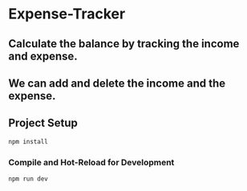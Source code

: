 # Expense-Tracker

## Calculate the balance by tracking the income and expense.

## We can add and delete the income and the expense.

## Project Setup

```sh
npm install
```

### Compile and Hot-Reload for Development

```sh
npm run dev
```
